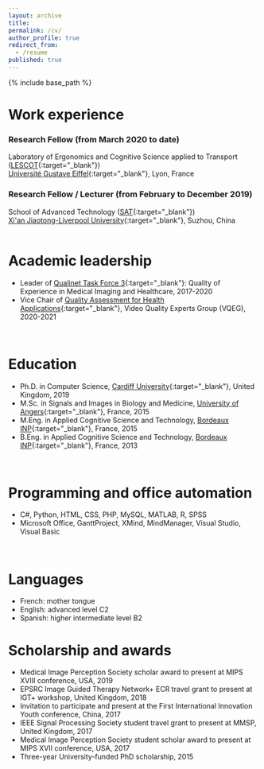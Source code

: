 ```yaml
---
layout: archive
title: 
permalink: /cv/
author_profile: true
redirect_from:
  - /resume
published: true
---
```


{% include base_path %}

Work experience
======
### Research Fellow (from March 2020 to date) <br />
Laboratory of Ergonomics and Cognitive Science applied to Transport ([LESCOT](https://lescot.univ-gustave-eiffel.fr/){:target="_blank"}) <br />
[Université Gustave Eiffel](https://www.univ-gustave-eiffel.fr/en/){:target="_blank"}, Lyon, France

### Research Fellow / Lecturer (from February to December 2019) <br />
School of Advanced Technology ([SAT](https://www.xjtlu.edu.cn/en/study/departments/school-of-advanced-technology/){:target="_blank"}) <br />
[Xi'an Jiaotong-Liverpool University](https://www.xjtlu.edu.cn/en/){:target="_blank"}, Suzhou, China  
<br />

Academic leadership
======
* Leader of [Qualinet Task Force 3](http://www.qualinet.eu/index.php?option=com_content&view=article&id=46&Itemid=53){:target="_blank"}: Quality of Experience in Medical Imaging and Healthcare, 2017-2020
* Vice Chair of [Quality Assessment for Health Applications](https://www.its.bldrdoc.gov/vqeg/projects/quality-assessment-for-health-applications-qah.aspx){:target="_blank"}, Video Quality Experts Group (VQEG), 2020-2021
<br />

Education
======
* Ph.D. in Computer Science, [Cardiff University](https://www.cardiff.ac.uk/){:target="_blank"}, United Kingdom, 2019
* M.Sc. in Signals and Images in Biology and Medicine, [University of Angers](https://www.univ-angers.fr/en/){:target="_blank"}, France, 2015
* M.Eng. in Applied Cognitive Science and Technology, [Bordeaux INP](https://ensc.bordeaux-inp.fr/fr){:target="_blank"}, France, 2015
* B.Eng. in Applied Cognitive Science and Technology, [Bordeaux INP](https://ensc.bordeaux-inp.fr/fr){:target="_blank"}, France, 2013
<br />

Programming and office automation
======
* C#, Python, HTML, CSS, PHP, MySQL, MATLAB, R, SPSS
* Microsoft Office, GanttProject, XMind, MindManager, Visual Studio, Visual Basic
<br />

Languages
======
* French: mother tongue
* English: advanced level C2
* Spanish: higher intermediate level B2

Scholarship and awards
=====
*	Medical Image Perception Society scholar award to present at MIPS XVIII conference, USA, 2019
*	EPSRC Image Guided Therapy Network+ ECR travel grant to present at IGT+ workshop, United Kingdom, 2018
*	Invitation to participate and present at the First International Innovation Youth conference, China, 2017
*	IEEE Signal Processing Society student travel grant to present at MMSP, United Kingdom, 2017
*	Medical Image Perception Society student scholar award to present at MIPS XVII conference, USA, 2017
*	Three-year University-funded PhD scholarship, 2015
